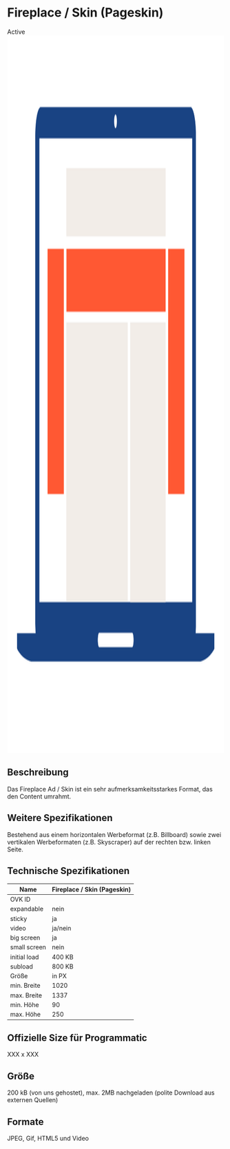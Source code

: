 # Fireplace / Skin (Pageskin)
<span class="badge badge--success">Active</span>
<img width="2500" height="1667" alt="OVK_WF_Desktop_Fireplace" src="https://github.com/BVDW-org/ovk-docusaurus/blob/main/ovk/static/img/formats/OVK_WF_Desktop_Fireplace.png?raw=true" />


## Beschreibung
Das Fireplace Ad / Skin ist ein sehr aufmerksamkeitsstarkes Format, das den Content umrahmt.

## Weitere Spezifikationen
Bestehend aus einem horizontalen Werbeformat (z.B. Billboard) sowie zwei vertikalen Werbeformaten (z.B. Skyscraper) auf der rechten bzw. linken Seite.

## Technische Spezifikationen

| Name           | Fireplace / Skin (Pageskin) |
|----------------|----------------------------|
| OVK ID         |                            |
| expandable     | nein                       |
| sticky         | ja                         |
| video          | ja/nein                    |
| big screen     | ja                         |
| small screen   | nein                       |
| initial load   | 400 KB                     |
| subload        | 800 KB                     |
| Größe          | in PX                      |
| min. Breite    | 1020                       |
| max. Breite    | 1337                       |
| min. Höhe      | 90                         |
| max. Höhe      | 250                        |

## Offizielle Size für Programmatic
XXX x XXX

## Größe
200 kB (von uns gehostet), max. 2MB nachgeladen (polite Download aus externen Quellen)

## Formate
JPEG, Gif, HTML5 und Video
